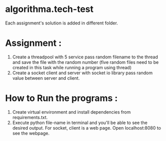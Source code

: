 # algorithma.tech-test

Each assignment's solution is added in different folder.

# Assignment : 
1. Create a threadpool with 5 service pass random filename to the thread and save the file with the random number (five random files need to be created in this task while running a program using thread)
2. Create a socket client and server  with socket io library pass random value between server and client.

# How to Run the programs : 
1. Create virtual environment and install dependencies from requirements.txt.
2. Execute python file-name in terminal and you'll be able to see the desired output. For socket, client is a web page. Open localhost:8080 to see the webpage.
